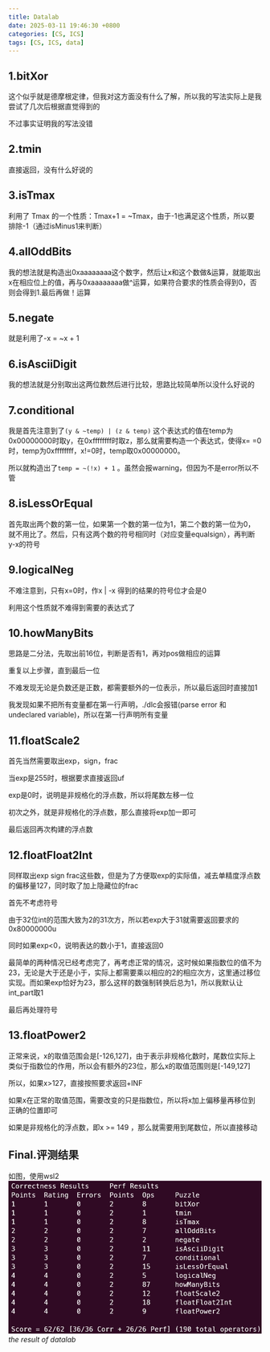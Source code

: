 ```yaml
---
title: Datalab
date: 2025-03-11 19:46:30 +0800
categories: [CS, ICS]
tags: [CS, ICS, data]
---
```

## 1.bitXor

这个似乎就是德摩根定律，但我对这方面没有什么了解，所以我的写法实际上是我尝试了几次后根据直觉得到的

不过事实证明我的写法没错

## 2.tmin

直接返回，没有什么好说的

## 3.isTmax

利用了 Tmax 的一个性质：Tmax+1 = ~Tmax，由于-1也满足这个性质，所以要排除-1（通过isMinus1来判断）

## 4.allOddBits

我的想法就是构造出0xaaaaaaaa这个数字，然后让x和这个数做&运算，就能取出x在相应位上的值，再与0xaaaaaaaa做^运算，如果符合要求的性质会得到0，否则会得到1.最后再做！运算

## 5.negate

就是利用了-x = ~x + 1

## 6.isAsciiDigit

我的想法就是分别取出这两位数然后进行比较，思路比较简单所以没什么好说的

## 7.conditional

我是首先注意到了`(y & ~temp) | (z & temp)` 这个表达式的值在temp为0x00000000时取y，在0xffffffff时取z，那么就需要构造一个表达式，使得x= =0时，temp为0xffffffff，x!=0时，temp取0x00000000。

所以就构造出了`temp = ~(!x) + 1` 。虽然会报warning，但因为不是error所以不管

## 8.isLessOrEqual

首先取出两个数的第一位，如果第一个数的第一位为1，第二个数的第一位为0，就不用比了。然后，只有这两个数的符号相同时（对应变量equalsign），再判断y-x的符号

## 9.logicalNeg

不难注意到，只有x=0时，作x | -x 得到的结果的符号位才会是0

利用这个性质就不难得到需要的表达式了

## 10.howManyBits

思路是二分法，先取出前16位，判断是否有1，再对pos做相应的运算

  

重复以上步骤，直到最后一位

  

不难发现无论是负数还是正数，都需要额外的一位表示，所以最后返回时直接加1

  

我发现如果不把所有变量都在第一行声明，./dlc会报错(parse error 和 undeclared variable)，所以在第一行声明所有变量

  

## 11.floatScale2

首先当然需要取出exp，sign，frac

当exp是255时，根据要求直接返回uf

exp是0时，说明是非规格化的浮点数，所以将尾数左移一位

初次之外，就是非规格化的浮点数，那么直接将exp加一即可

最后返回再次构建的浮点数

  

## 12.floatFloat2Int

同样取出exp sign frac这些数，但是为了方便取exp的实际值，减去单精度浮点数的偏移量127，同时取了加上隐藏位的frac

首先不考虑符号

由于32位int的范围大致为2的31次方，所以若exp大于31就需要返回要求的0x80000000u

同时如果exp<0，说明表达的数小于1，直接返回0

最简单的两种情况已经考虑完了，再考虑正常的情况，这时候如果指数位的值不为23，无论是大于还是小于，实际上都需要乘以相应的2的相应次方，这里通过移位实现。而如果exp恰好为23，那么这样的数强制转换后总为1，所以我默认让int_part取1

最后再处理符号

  

## 13.floatPower2

正常来说，x的取值范围会是[-126,127]，由于表示非规格化数时，尾数位实际上类似于指数位的作用，所以会有额外的23位，那么x的取值范围则是[-149,127]

所以，如果x>127，直接按照要求返回+INF

如果x在正常的取值范围，需要改变的只是指数位，所以将x加上偏移量再移位到正确的位置即可

如果是非规格化的浮点数，即x >= 149 ，那么就需要用到尾数位，所以直接移动

  

## Final.评测结果

如图，使用wsl2
![the result](./imgs/datalab.png)
_the result of datalab_



